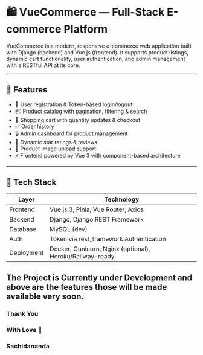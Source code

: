 # 🛍️ VueCommerce — Full-Stack E-commerce Platform

VueCommerce is a modern, responsive e-commerce web application built with Django (backend) and Vue.js (frontend). It supports product listings, dynamic cart functionality, user authentication, and admin management with a RESTful API at its core.

---

## 🚀 Features

- 🧾 User registration & Token-based login/logout
- 📦 Product catalog with pagination, filtering & search
- 🛒 Shopping cart with quantity updates & checkout
- ✅ Order history
- 🔒 Admin dashboard for product management
- 🌟 Dynamic star ratings & reviews
- 📸 Product Image upload support
- ⚡ Frontend powered by Vue 3 with component-based architecture

---

## 📁 Tech Stack

| Layer       | Technology     |
|-------------|----------------|
| Frontend    | Vue.js 3, Pinia, Vue Router, Axios |
| Backend     | Django, Django REST Framework      |
| Database    | MySQL (dev)                        |
| Auth        | Token via rest_framework Authentication |
| Deployment  | Docker, Gunicorn, Nginx (optional), Heroku/Railway-ready |


## The Project is Currently under Development and above are the features those will be made available very soon.
### Thank You

### With Love 🧡
### Sachidananda
